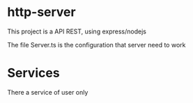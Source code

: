 # http-server

This project is a API REST, 
using express/nodejs

The file Server.ts is the configuration
that server need to work

# Services

There a service of user only
